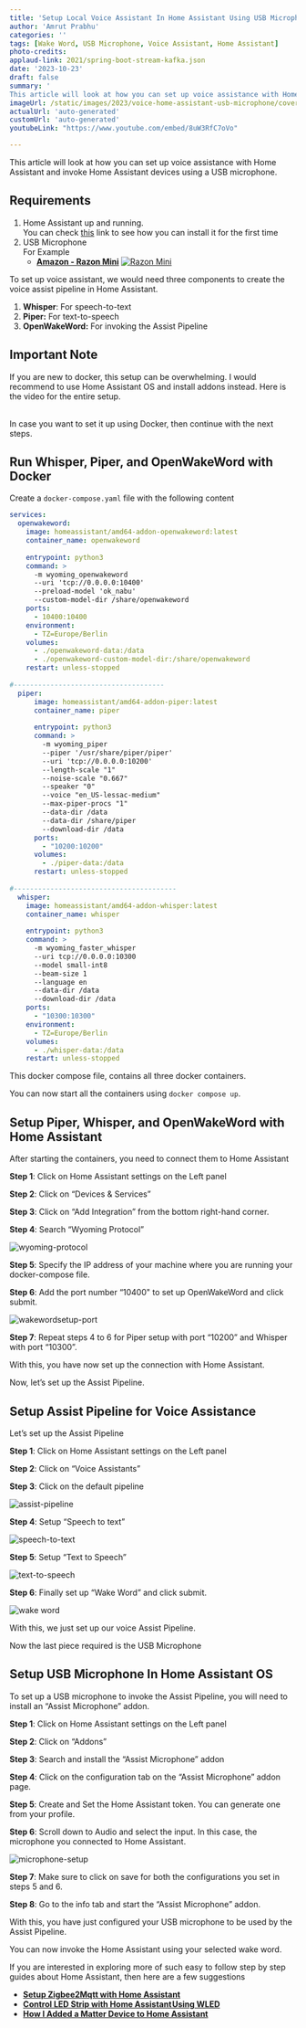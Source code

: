 ```yaml
---
title: 'Setup Local Voice Assistant In Home Assistant Using USB Microphone - Docker Containers Setup Guide'
author: 'Amrut Prabhu'
categories: ''
tags: [Wake Word, USB Microphone, Voice Assistant, Home Assistant]
photo-credits:
applaud-link: 2021/spring-boot-stream-kafka.json
date: '2023-10-23'
draft: false
summary: '
This article will look at how you can set up voice assistance with Home Assistant and invoke Home Assistant devices using a USB microphone.'
imageUrl: /static/images/2023/voice-home-assistant-usb-microphone/cover.jpg
actualUrl: 'auto-generated'
customUrl: 'auto-generated'
youtubeLink: "https://www.youtube.com/embed/8uW3RfC7oVo"

---
```


This article will look at how you can set up voice assistance with Home Assistant and invoke Home Assistant devices using a USB microphone.

<TOCInline toc={props.toc} asDisclosure />  


## Requirements

1.  Home Assistant up and running.  
    You can check [this](https://smarthomecircle.com/connect-wifi-on-home-assistant-on-startup) link to see how you can install it for the first time
2.  USB Microphone  
    For Example
    -   [**Amazon - Razon Mini**](https://amzn.to/402lMXB)
[![Razon Mini](/static/images/2023/voice-home-assistant-usb-microphone/microphone.jpg)](https://amzn.to/402lMXB)

To set up voice assistant, we would need three components to create the voice assist pipeline in Home Assistant.

1.  **Whisper**: For speech-to-text
2.  **Piper:** For text-to-speech
3.  **OpenWakeWord:** For invoking the Assist Pipeline

## Important Note
If you are new to docker, this setup can be overwhelming. I would recommend to use Home Assistant OS and install addons instead. Here is the video for the entire setup.

<VideoEmbed 
  videoId="P4V2JqCmk7M" 
  title="Setting up Voice Assistant with Home Assistant" 
  width="half" 
/>

<br/>
In case you want to set it up using Docker, then continue with the next steps. 

## Run Whisper, Piper, and OpenWakeWord with Docker

Create a `docker-compose.yaml` file with the following content
```yaml
services:  
  openwakeword:  
    image: homeassistant/amd64-addon-openwakeword:latest  
    container_name: openwakeword  
  
    entrypoint: python3  
    command: >  
      -m wyoming_openwakeword  
      --uri 'tcp://0.0.0.0:10400'  
      --preload-model 'ok_nabu'  
      --custom-model-dir /share/openwakeword  
    ports:  
      - 10400:10400  
    environment:  
      - TZ=Europe/Berlin  
    volumes:  
      - ./openwakeword-data:/data  
      - ./openwakeword-custom-model-dir:/share/openwakeword  
    restart: unless-stopped  
  
#-------------------------------------  
  piper:  
      image: homeassistant/amd64-addon-piper:latest  
      container_name: piper  
  
      entrypoint: python3  
      command: >  
        -m wyoming_piper  
        --piper '/usr/share/piper/piper'  
        --uri 'tcp://0.0.0.0:10200'  
        --length-scale "1"  
        --noise-scale "0.667"  
        --speaker "0"  
        --voice "en_US-lessac-medium"  
        --max-piper-procs "1"  
        --data-dir /data  
        --data-dir /share/piper  
        --download-dir /data  
      ports:  
        - "10200:10200"  
      volumes:  
        - ./piper-data:/data  
      restart: unless-stopped  
  
#----------------------------------------  
  whisper:  
    image: homeassistant/amd64-addon-whisper:latest  
    container_name: whisper  
  
    entrypoint: python3  
    command: >  
      -m wyoming_faster_whisper  
      --uri tcp://0.0.0.0:10300  
      --model small-int8  
      --beam-size 1  
      --language en  
      --data-dir /data  
      --download-dir /data  
    ports:  
      - "10300:10300"  
    environment:  
      - TZ=Europe/Berlin  
    volumes:  
      - ./whisper-data:/data  
    restart: unless-stopped
```
This docker compose file, contains all three docker containers.

You can now start all the containers using `docker compose up`.

## Setup Piper, Whisper, and OpenWakeWord with Home Assistant

After starting the containers, you need to connect them to Home Assistant

**Step 1**: Click on Home Assistant settings on the Left panel

**Step 2**: Click on “Devices & Services”

**Step 3**: Click on “Add Integration” from the bottom right-hand corner.

**Step 4**: Search “Wyoming Protocol”

![wyoming-protocol](/static/images/2023/voice-home-assistant-usb-microphone/wyoming-protocol.webp)

**Step 5**: Specify the IP address of your machine where you are running your docker-compose file.

**Step 6**: Add the port number “10400" to set up OpenWakeWord and click submit.

![wakewordsetup-port](/static/images/2023/voice-home-assistant-usb-microphone/wakewordsetup-port.webp)

**Step 7**: Repeat steps 4 to 6 for Piper setup with port “10200” and Whisper with port “10300”.

With this, you have now set up the connection with Home Assistant.

Now, let’s set up the Assist Pipeline.

## Setup Assist Pipeline for Voice Assistance

Let’s set up the Assist Pipeline

**Step 1**: Click on Home Assistant settings on the Left panel

**Step 2**: Click on “Voice Assistants”

**Step 3**: Click on the default pipeline

![assist-pipeline](/static/images/2023/voice-home-assistant-usb-microphone/assist-pipeline.webp)

**Step 4**: Setup “Speech to text”

![speech-to-text](/static/images/2023/voice-home-assistant-usb-microphone/speech-to-text.webp)

**Step 5**: Setup “Text to Speech”

![text-to-speech](/static/images/2023/voice-home-assistant-usb-microphone/text-to-speech.webp)

**Step 6**: Finally set up “Wake Word” and click submit.

![wake word](/static/images/2023/voice-home-assistant-usb-microphone/wake-word.webp)

With this, we just set up our voice Assist Pipeline.

Now the last piece required is the USB Microphone

## Setup USB Microphone In Home Assistant OS

To set up a USB microphone to invoke the Assist Pipeline, you will need to install an “Assist Microphone” addon.

**Step 1**: Click on Home Assistant settings on the Left panel

**Step 2**: Click on “Addons”

**Step 3**: Search and install the “Assist Microphone” addon

**Step 4**: Click on the configuration tab on the “Assist Microphone” addon page.

**Step 5**: Create and Set the Home Assistant token. You can generate one from your profile.

**Step 6**: Scroll down to Audio and select the input. In this case, the microphone you connected to Home Assistant.

![microphone-setup](/static/images/2023/voice-home-assistant-usb-microphone/microphone-setup.webp)

**Step 7**: Make sure to click on save for both the configurations you set in steps 5 and 6.

**Step 8**: Go to the info tab and start the “Assist Microphone” addon.

With this, you have just configured your USB microphone to be used by the Assist Pipeline.

You can now invoke the Home Assistant using your selected wake word.

If you are interested in exploring more of such easy to follow step by step guides about Home Assistant, then here are a few suggestions

-   [**Setup Zigbee2Mqtt with Home Assistant**](https://smarthomecircle.com/install-zigbee2mqtt-with-home-assistant)
-   [**Control LED Strip with Home Assistant Using WLED**](https://smarthomecircle.com/how-to-connect-led-strip-with-home-assistant-using-wled)
-   [**How I Added a Matter Device to Home Assistant**](https://smarthomecircle.com/add-matter-devices-to-home-assistant)
